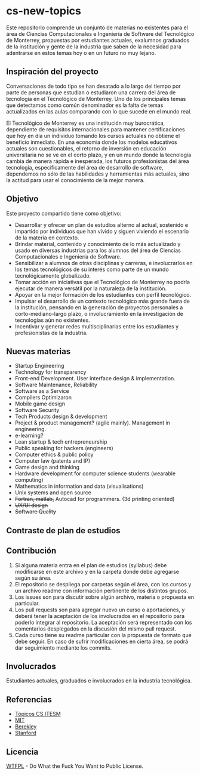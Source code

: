 cs-new-topics
=============

Este repositorio comprende un conjunto de materias no existentes para el área de Ciencias Computacionales e Ingeniería de Software del Tecnológico de Monterrey, propuestas por estudiantes actuales, exalumnos graduados de la institución y gente de  la industria que saben de la necesidad para adentrarse en estos temas hoy o en un futuro no muy lejano. 

## Inspiración del proyecto
Conversaciones de todo tipo se han desatado a lo largo del tiempo por parte de personas que estudian o estudiaron una carrera del área de tecnología en el Tecnológico de Monterrey. Uno de los principales temas que detectamos como común denominador es la falta de temas actualizados en las aulas comparando con lo que sucede en el mundo real. 

El Tecnológico de Monterrey es una institución muy burocrática, dependiente de requisitos internacionales para mantener certificaciones que hoy en día un individuo tomando los cursos actuales no obtiene el beneficio inmediato. En una economía donde los modelos educativos actuales son cuestionables, el retorno de inversión en educación universitaria no se ve en el corto plazo, y en un mundo donde la tecnología cambia de manera rápida e inesperada, los futuros profesionistas del área tecnología, específicamente del área de desarrollo de software, dependemos no sólo de las habilidades y herramientas más actuales, sino la actitud para usar el conocimiento de la mejor manera.  

## Objetivo
Este proyecto compartido tiene como objetivo:
- Desarrollar y ofrecer un plan de estudios alterno al actual, sostenido e impartido por individuos que han vivido y siguen viviendo el escenario de la materia en contexto. 
- Brindar material, contenido y conocimiento de lo más actualizado y usado en diversas industrias para los alumnos del área de Ciencias Computacionales e Ingeniería de Software.
- Sensibilizar a alumnos de otras disciplinas y carreras, e involucrarlos en los temas tecnológicos de su interés como parte de un mundo tecnológicamente globalizado. 
- Tomar acción en iniciativas que el Tecnológico de Monterrey no podría ejecutar de manera versátil por la naturaleza de la institución. 
- Apoyar en la mejor formación de los estudiantes con perfil tecnológico. 
- Impulsar el desarrollo de un contexto tecnológico más grande fuera de la institución, pensando en la generación de proyectos personales a corto-mediano-largo plazo, o involucramiento en la investigación de tecnologías aún no existentes. 
- Incentivar y generar redes multisciplinarias entre los estudiantes y profesionistas de la industria. 


## Nuevas materias
- Startup Engineering
- Technology for transparency
- Front-end Development. User interface design & implementation.
- Software Maintenance, Reliability
- Software as a Service
- Compilers Optimizaron
- Mobile game design
- Software Security
- Tech Products design & development
- Project & product management? (agile mainly). Management in engineering.
- e-learning?
- Lean startup & tech entrepreneurship
- Public speaking for hackers (engineers)
- Computer ethics & public policy
- Computer law (patents and IP)
- Game design and thinking
- Hardware development for computer science students (wearable computing)
- Mathematics in information and data (visualisations)
- Unix systems and open source
- <s>Fortran, matlab,</s> Autocad for programmers. (3d printing oriented)
- <s>UX/UI design</s>
- <s>Software Quality</s> 

## Contraste de plan de estudios

## Contribución
1. Si alguna materia entra en el plan de estudios (syllabus) debe modificarse en este archivo y en la carpeta donde debe agregarse según su área. 
2. El repositorio se despliega por carpetas según el área, con los cursos y un archivo readme con información pertinente de los distintos grupos. 
3. Los issues son para discutir sobre algún archivo, materia o propuesta en particular.
4. Los pull requests son para agregar nuevo un curso o aportaciones, y deberá tener la aceptación de los involucrados en el repositorio para poderlo integrar al repositorio. La aceptación será representado con los comentarios desplegados en la discusión del mismo pull request. 
5. Cada curso tiene su readme particular con la propuesta de formato que debe seguir. En caso de sufrir modificaciones en cierta área, se podrá dar seguimiento mediante los commits. 

## Involucrados
Estudiantes actuales, graduados e involucrados en la industria tecnológica.

## Referencias
- [Tópicos CS ITESM](http://itc.mty.itesm.mx/Inscripciones/files/TopicosITC-AD2013.pdf)
- [MIT](http://ocw.mit.edu/courses/electrical-engineering-and-computer-science/)
- [Berekley](http://www.eecs.berkeley.edu/Scheduling/CS/schedule.html)
- [Stanford](http://cs.stanford.edu/courses)

## Licencia
[WTFPL](http://www.wtfpl.net/) - Do What the Fuck You Want to Public License.